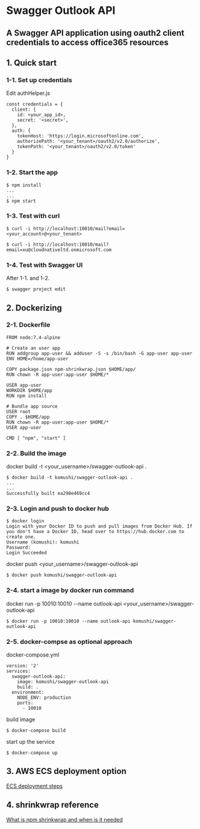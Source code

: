 # Swagger Outlook API

## A Swagger API application using oauth2 client credentials to access office365 resources

## 1. Quick start
### 1-1. Set up credentials
Edit authHelper.js
```
const credentials = {
  client: {
    id: <your_app_id>,
    secret: '<secret>',
  },
  auth: {
    tokenHost: 'https://login.microsoftonline.com',
    authorizePath: '<your_tenant>/oauth2/v2.0/authorize',
    tokenPath: '<your_tenant>/oauth2/v2.0/token'
  }
}
```

### 1-2. Start the app
```
$ npm install
...
...
$ npm start
```

### 1-3. Test with curl

```
$ curl -i http://localhost:10010/mail?email=<your_account>@<your_tenant>
```

```
$ curl -i http://localhost:10010/mail?email=xu@cloudnativeltd.onmicrosoft.com
```

### 1-4. Test with Swagger UI
After 1-1. and 1-2.
```
$ swagger project edit
```


## 2. Dockerizing
### 2-1. Dockerfile
```
FROM node:7.4-alpine

# Create an user app
RUN addgroup app-user && adduser -S -s /bin/bash -G app-user app-user
ENV HOME=/home/app-user

COPY package.json npm-shrinkwrap.json $HOME/app/
RUN chown -R app-user:app-user $HOME/*

USER app-user
WORKDIR $HOME/app
RUN npm install

# Bundle app source
USER root
COPY . $HOME/app
RUN chown -R app-user:app-user $HOME/*
USER app-user

CMD [ "npm", "start" ]
```

### 2-2. Build the image
docker build -t <your_username>/swagger-outlook-api .
```
$ docker build -t komushi/swagger-outlook-api .
...
...
Successfully built ea298e469cc4
```

### 2-3. Login and push to docker hub
```
$ docker login
Login with your Docker ID to push and pull images from Docker Hub. If you don't have a Docker ID, head over to https://hub.docker.com to create one.
Username (komushi): komushi
Password: 
Login Succeeded
```

docker push <your_username>/swagger-outlook-api
```
$ docker push komushi/swagger-outlook-api
```

### 2-4. start a image by docker run command
docker run -p 10010:10010 --name outlook-api <your_username>/swagger-outlook-api
```
$ docker run -p 10010:10010 --name outlook-api komushi/swagger-outlook-api
```

### 2-5. docker-compse as optional approach
docker-compose.yml
```
version: '2'
services:
  swagger-outlook-api:
    image: komushi/swagger-outlook-api
    build: .
  environment:
    NODE_ENV: production
    ports:
      - 10010
```

build image
```
$ docker-compose build
```

start up the service
```
$ docker-compose up
```

## 3. AWS ECS deployment option
[ECS deployment steps](/ecs)

## 4. shrinkwrap reference
[What is npm shrinkwrap and when is it needed](http://javascript.tutorialhorizon.com/2015/03/21/what-is-npm-shrinkwrap-and-when-is-it-needed/)
